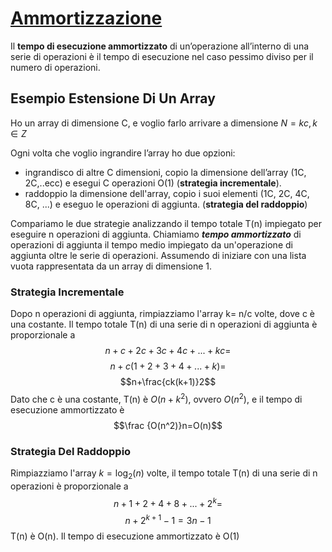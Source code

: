 # [Ammortizzazione](https://unistudium.unipg.it/unistudium/pluginfile.php/768543/mod_resource/content/1/Week1.pdf)

Il **tempo di esecuzione ammortizzato** di un’operazione all’interno di una serie di operazioni è il tempo di esecuzione nel caso pessimo diviso per il numero di operazioni.

## Esempio Estensione Di Un Array

Ho un array di dimensione C, e voglio farlo arrivare a dimensione $N=kc, k \in Z$

Ogni volta che voglio ingrandire l’array ho due opzioni:
- ingrandisco di altre C dimensioni, copio la dimensione dell’array (1C, 2C,..ecc) e esegui C operazioni O(1) (**strategia incrementale**).
- raddoppio la dimensione dell'array, copio i suoi elementi (1C, 2C, 4C, 8C, ...) e eseguo le operazioni di aggiunta. (**strategia del raddoppio**)

Compariamo le due strategie analizzando il tempo totale T(n) impiegato per eseguire n operazioni di aggiunta.
Chiamiamo **_tempo ammortizzato_** di operazioni di aggiunta il tempo medio impiegato da un'operazione di aggiunta oltre le serie di operazioni.
Assumendo di iniziare con una lista vuota rappresentata da un array di dimensione 1.

### Strategia Incrementale

Dopo n operazioni di aggiunta, rimpiazziamo l'array k= n/c volte, dove c è una costante.
Il tempo totale T(n) di una serie di n operazioni di aggiunta è proporzionale a
$$n+c+2c+3c+4c+...+kc=$$
$$n+c(1+2+3+4+...+k)=$$
$$n+\frac{ck(k+1)}2$$
Dato che c è una costante, T(n) è $O(n+k^2)$, ovvero $O(n^2)$, e il tempo di esecuzione ammortizzato è
$$\frac {O(n^2)}n=O(n)$$

### Strategia Del Raddoppio

Rimpiazziamo l'array $k=\log_2(n)$ volte, il tempo totale T(n) di una serie di n operazioni è proporzionale a
$$n+1+2+4+8+...+2^k=$$
$$n+2^{k+1}-1=3n-1$$
T(n) è O(n).
Il tempo di esecuzione ammortizzato è O(1)
